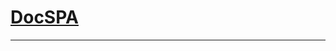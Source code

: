 <h1><a class="app-name-link" href="">DocSPA</a></h1>

<md-toc-search summary="SUMMARY"></md-toc-search>

---

<md-toc class="collapsible" path="/" min-depth="2" max-depth="2"></md-toc>
<md-toc class="collapsible" path="quickstart" max-depth="2"></md-toc>
<md-toc class="collapsible" path="content" max-depth="2"></md-toc>
<md-toc class="collapsible" path="customization" max-depth="2"></md-toc>
<md-toc class="collapsible" path="features" max-depth="2"></md-toc>

